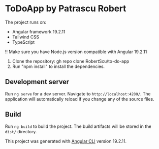 # ToDoApp by Patrascu Robert

The project runs on:

- Angular framework 19.2.11
- Tailwind CSS
- TypeScript

!! Make sure you have Node.js version compatible with Angular 19.2.11

1. Clone the repository: gh repo clone RobertScu/to-do-app
2. Run "npm install" to install the dependencies.

## Development server

Run `ng serve` for a dev server. Navigate to `http://localhost:4200/`. The application will automatically reload if you change any of the source files.

## Build

Run `ng build` to build the project. The build artifacts will be stored in the `dist/` directory.

This project was generated with [Angular CLI](https://github.com/angular/angular-cli) version 19.2.11.

